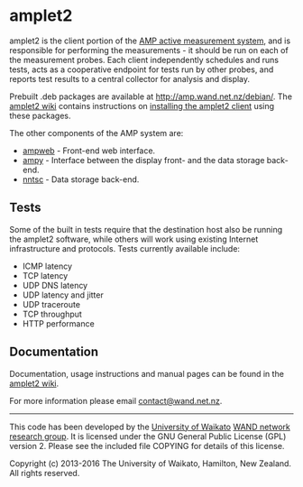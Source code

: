 # amplet2

amplet2 is the client portion of the
[AMP active measurement system](http://amp.wand.net.nz), and is responsible
for performing the measurements - it should be run on each of the measurement
probes. Each client independently schedules and runs tests, acts as a
cooperative endpoint for tests run by other probes, and reports test results to
a central collector for analysis and display.

Prebuilt .deb packages are available at http://amp.wand.net.nz/debian/. The
[amplet2 wiki](https://github.com/wanduow/amplet2/wiki) contains instructions
on [installing the amplet2 client](https://github.com/wanduow/amplet2/wiki/Installing-the-Amplet2-Client) using these packages.

The other components of the AMP system are:
- [ampweb](https://github.com/wanduow/amp-web) - Front-end web interface.
- [ampy](https://github.com/wanduow/ampy) - Interface between the display front- and the data storage back-end.
- [nntsc](https://github.com/wanduow/nntsc) - Data storage back-end.


## Tests

Some of the built in tests require that the destination host also be running the
amplet2 software, while others will work using existing Internet infrastructure
and protocols. Tests currently available include:

 * ICMP latency
 * TCP latency
 * UDP DNS latency
 * UDP latency and jitter
 * UDP traceroute
 * TCP throughput
 * HTTP performance


## Documentation

Documentation, usage instructions and manual pages can be found in the
[amplet2 wiki](https://github.com/wanduow/amplet2/wiki).

For more information please email contact@wand.net.nz.

----

This code has been developed by the
[University of Waikato](http://www.waikato.ac.nz)
[WAND network research group](http://www.wand.net.nz).
It is licensed under the GNU General Public License (GPL) version 2. Please
see the included file COPYING for details of this license.

Copyright (c) 2013-2016 The University of Waikato, Hamilton, New Zealand.
All rights reserved.
